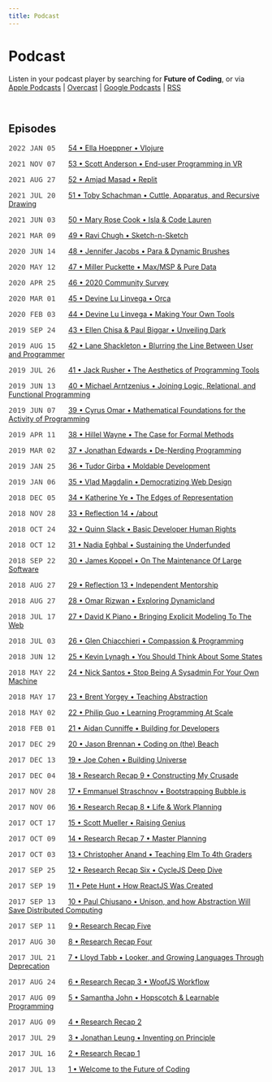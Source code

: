 ```yaml
---
title: Podcast
---
```


<style>
  .date { font-family: monospace; margin-right: 1.5em; color: #444; text-transform: uppercase; }
  @media (max-width: 767px) { display: block; margin: 1.5em 0 0; }
</style>

# Podcast

Listen in your podcast player by searching for **Future of Coding**, or via [Apple Podcasts](https://podcasts.apple.com/podcast/future-of-coding/id1265527976) \| [Overcast](https://overcast.fm/itunes1265527976) \| [Google Podcasts](https://podcasts.google.com/?feed=aHR0cHM6Ly93d3cub21ueWNvbnRlbnQuY29tL2QvcGxheWxpc3QvYzQxNTdlNjAtYzdmOC00NzBkLWIxM2YtYTdiMzAwNDBkZjczLzU2NGY0OTNmLWFmMzItNGM0OC04NjJmLWE3YjMwMGU0ZGY0OS9hYzMxNzg1Mi04ODA3LTQ0YjgtOGVmZi1hN2IzMDBlNGRmNTIvcG9kY2FzdC5yc3M) \| [RSS](https://omny.fm/shows/future-of-coding/playlists/podcast.rss)

<br>

## Episodes

<span class="date">2022 Jan 05</span> [54 • Ella Hoeppner • Vlojure](/episodes/054)

<span class="date">2021 Nov 07</span> [53 • Scott Anderson • End-user Programming in VR](/episodes/053)

<span class="date">2021 Aug 27</span> [52 • Amjad Masad • Replit](/episodes/052)

<span class="date">2021 Jul 20</span> [51 • Toby Schachman • Cuttle, Apparatus, and Recursive Drawing](/episodes/051)

<span class="date">2021 Jun 03</span> [50 • Mary Rose Cook • Isla & Code Lauren](/episodes/050)

<span class="date">2021 Mar 09</span> [49 • Ravi Chugh • Sketch-n-Sketch](/episodes/049)

<span class="date">2020 Jun 14</span> [48 • Jennifer Jacobs • Para & Dynamic Brushes](/episodes/048)

<span class="date">2020 May 12</span> [47 • Miller Puckette • Max/MSP & Pure Data](/episodes/047)

<span class="date">2020 Apr 25</span> [46 • 2020 Community Survey](/episodes/046)

<span class="date">2020 Mar 01</span> [45 • Devine Lu Linvega • Orca](/episodes/045)

<span class="date">2020 Feb 03</span> [44 • Devine Lu Linvega • Making Your Own Tools](/episodes/044)

<span class="date">2019 Sep 24</span> [43 • Ellen Chisa & Paul Biggar • Unveiling Dark](/episodes/043)

<span class="date">2019 Aug 15</span> [42 • Lane Shackleton • Blurring the Line Between User and Programmer](/episodes/042)

<span class="date">2019 Jul 26</span> [41 • Jack Rusher • The Aesthetics of Programming Tools](/episodes/041)

<span class="date">2019 Jun 13</span> [40 • Michael Arntzenius • Joining Logic, Relational, and Functional Programming](/episodes/040)

<span class="date">2019 Jun 07</span> [39 • Cyrus Omar • Mathematical Foundations for the Activity of Programming](/episodes/039)

<span class="date">2019 Apr 11</span> [38 • Hillel Wayne • The Case for Formal Methods](/episodes/038)

<span class="date">2019 Mar 02</span> [37 • Jonathan Edwards • De-Nerding Programming](/episodes/037)

<span class="date">2019 Jan 25</span> [36 • Tudor Girba • Moldable Development](/episodes/036)

<span class="date">2019 Jan 06</span> [35 • Vlad Magdalin • Democratizing Web Design](/episodes/035)

<span class="date">2018 Dec 05</span> [34 • Katherine Ye • The Edges of Representation](/episodes/034)

<span class="date">2018 Nov 28</span> [33 • Reflection 14 • /about](/episodes/033)

<span class="date">2018 Oct 24</span> [32 • Quinn Slack • Basic Developer Human Rights](/episodes/032)

<span class="date">2018 Oct 12</span> [31 • Nadia Eghbal • Sustaining the Underfunded](/episodes/031)

<span class="date">2018 Sep 22</span> [30 • James Koppel • On The Maintenance Of Large Software](/episodes/030)

<span class="date">2018 Aug 27</span> [29 • Reflection 13 • Independent Mentorship](/episodes/029)

<span class="date">2018 Aug 27</span> [28 • Omar Rizwan • Exploring Dynamicland](/episodes/028)

<span class="date">2018 Jul 17</span> [27 • David K Piano • Bringing Explicit Modeling To The Web](/episodes/027)

<span class="date">2018 Jul 03</span> [26 • Glen Chiacchieri • Compassion & Programming](/episodes/026)

<span class="date">2018 Jun 12</span> [25 • Kevin Lynagh • You Should Think About Some States](/episodes/025)

<span class="date">2018 May 22</span> [24 • Nick Santos • Stop Being A Sysadmin For Your Own Machine](/episodes/024)

<span class="date">2018 May 17</span> [23 • Brent Yorgey • Teaching Abstraction](/episodes/023)

<span class="date">2018 May 02</span> [22 • Philip Guo • Learning Programming At Scale](/episodes/022)

<span class="date">2018 Feb 01</span> [21 • Aidan Cunniffe • Building for Developers](/episodes/021)

<span class="date">2017 Dec 29</span> [20 • Jason Brennan • Coding on (the) Beach](/episodes/020)

<span class="date">2017 Dec 13</span> [19 • Joe Cohen • Building Universe](/episodes/019)

<span class="date">2017 Dec 04</span> [18 • Research Recap 9 • Constructing My Crusade](/episodes/018)

<span class="date">2017 Nov 28</span> [17 • Emmanuel Straschnov • Bootstrapping Bubble.is](/episodes/017)

<span class="date">2017 Nov 06</span> [16 • Research Recap 8 • Life & Work Planning](/episodes/016)

<span class="date">2017 Oct 17</span> [15 • Scott Mueller • Raising Genius](/episodes/015)

<span class="date">2017 Oct 09</span> [14 • Research Recap 7 • Master Planning](/episodes/014)

<span class="date">2017 Oct 03</span> [13 • Christopher Anand • Teaching Elm To 4th Graders](/episodes/013)

<span class="date">2017 Sep 25</span> [12 • Research Recap Six • CycleJS Deep Dive](/episodes/012)

<span class="date">2017 Sep 19</span> [11 • Pete Hunt • How ReactJS Was Created](/episodes/011)

<span class="date">2017 Sep 13</span> [10 • Paul Chiusano • Unison, and how Abstraction Will Save Distributed Computing](/episodes/010)

<span class="date">2017 Sep 11</span> [9 • Research Recap Five](/episodes/009)

<span class="date">2017 Aug 30</span> [8 • Research Recap Four](/episodes/008)

<span class="date">2017 Jul 21</span> [7 • Lloyd Tabb • Looker, and Growing Languages Through Deprecation](/episodes/007)

<span class="date">2017 Aug 24</span> [6 • Research Recap 3 • WoofJS Workflow](/episodes/006)

<span class="date">2017 Aug 09</span> [5 • Samantha John • Hopscotch & Learnable Programming](/episodes/005)

<span class="date">2017 Aug 09</span> [4 • Research Recap 2](/episodes/004)

<span class="date">2017 Jul 29</span> [3 • Jonathan Leung • Inventing on Principle](/episodes/003)

<span class="date">2017 Jul 16</span> [2 • Research Recap 1](/episodes/002)

<span class="date">2017 Jul 13</span> [1 • Welcome to the Future of Coding](/episodes/001)
